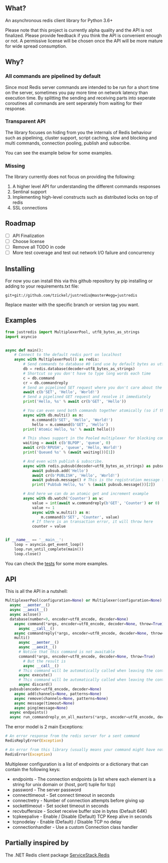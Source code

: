 ## What?
An asynchronous redis client library for Python 3.6+

Please note that this project is currently alpha quality and the API is not finalized. Please provide feedback if you think the API is convenient enough or not. A permissive license will be chosen once the API will be more mature for wide spread consumption.

## Why?
### All commands are pipelined by default

Since most Redis server commands are intended to be run for a short time on the server, sometimes you pay more time on network latency than execution time. By splitting the sending and receiving parts into seperate coroutines all commands are sent seperately from waiting for their response.

### Transparent API

The library focuses on hiding from you the internals of Redis behaviour such as pipelining, cluster support, script caching, slow and blocking and multi commands, connection pooling, publish and subscribe.

You can see the example below for some examples.

### Missing

The library currently does not focus on providing the following:

1. A higher level API for understanding the different commands responses
2. Sentinal support
3. Implementing high-level constructs such as distributed locks on top of redis
4. SSL connections

## Roadmap
- [ ] API Finalization
- [ ] Choose license
- [ ] Remove all TODO in code
- [ ] More test coverage and test out network I/O failure and concurrency

## Installing
For now you can install this via this github repository by pip installing or adding to your requirements.txt file:

```
git+git://github.com/tzickel/justredis@master#egg=justredis
```

Replace master with the specific branch or version tag you want.

## Examples
```python
from justredis import MultiplexerPool, utf8_bytes_as_strings
import asyncio


async def main():
    # Connect to the default redis port on localhost
    async with MultiplexerPool() as redis:
        # Send commands to database #0 (and use by default bytes as utf8 strings decoder)
        db = redis.database(decoder=utf8_bytes_as_strings)
        # Shortcut so you don't have to type long words each time
        c = db.command
        cr = db.commandreply
        # Send an pipelined SET request where you don't care about the result (You don't have to use bytes notation or caps)
        await c(b'SET', 'Hello', 'World!')
        # Send a pipelined GET request and resolve it immediately
        print('Hello, %s' % await cr(b'GET', 'Hello'))

        # You can even send both commands together atomically (so if the first fails the second won't run)
        async with db.multi() as m:
            m.command(b'SET', 'Hello', 'World!')
            hello = m.command(b'GET', 'Hello')
        print('Atomic Hello, %s' % await hello())

        # This shows support in the Pooled multiplexer for blocking commands
        waiting = await c(b'BLPOP', 'queue', 0)
        await cr(b'RPUSH', 'queue', 'Hello, World!')
        print('Queued %s' % (await waiting())[1])

        # And even with publish & subscribe.
        async with redis.pubsub(decoder=utf8_bytes_as_strings) as pubsub:
            await pubsub.add('Hello')
            await cr(b'PUBLISH', 'Hello', 'World!')
            await pubsub.message() # This is the registration message for the Hello channel.
            print('PubSub Hello, %s' % (await pubsub.message())[2])

        # And here we can do an atomic get and increment example
        async with db.watch('Counter') as w:
            value = int(await w.commandreply(b'GET', 'Counter') or 0)
            value += 1
            async with w.multi() as m:
                m.command(b'SET', 'Counter', value)
            # If there is an transaction error, it will throw here
            counter = value


if __name__ == '__main__':
    loop = asyncio.get_event_loop()
    loop.run_until_complete(main())
    loop.close()
```

You can check the [tests](tests/test.py) for some more examples.

## API
This is all the API in a nutshell:

```python
MultiplexerPool(configuration=None) or Multiplexer(configuration=None)
  async __aenter__()
  async __aexit__()
  async aclose()
  database(number=0, encoder=utf8_encode, decoder=None)
    async command(*args, encoder=utf8_encode, decoder=None, throw=True)
      async __call__()
    async commandreply(*args, encoder=utf8_encode, decoder=None, throw=True)
    multi()
      async __aenter__()
      async __aexit__()
      # Notice that this command is not awaitable
      command(*args, encoder=utf8_encode, decoder=None, throw=True)
        # But the result is
        async __call__()
      # This command will be automatically called when leaving the context manager
      async execute()
      # This command will be automatically called when leaving the context manager on exception (or can be called explicitly to abort)
      async discard()
  pubsub(encoder=utf8_encode, decoder=None)
    async add(channels=None, patterns=None)
    async remove(channels=None, patterns=None)
    async message(timeout=None)
    async ping(message=None)
  async endpoints()
  async run_commandreply_on_all_masters(*args, encoder=utf8_encode, decoder=None)
```

The error model is 2 main Exceptions:

```python
# An error response from the redis server for a sent command
RedisReplyError(Exception)

# An error from this library (usually means your command might have not reached the server)
RedisError(Exception)
```

Multiplexer configuration is a list of endpoints or a dictionary that can contain the following keys:

* endpoints - The connection endpoints (a list where each element is a string for unix domain or (host, port) tuple for tcp)
* password - The server password
* connecttimeout - Set connect timeout in seconds
* connectretry - Number of connection attempts before giving up
* sockettimeout - Set socket timeout in seconds
* recvbuffersize - Socket receive buffer size in bytes (Default 64K)
* tcpkeepalive - Enable / Disable (Default) TCP Keep alive in seconds
* tcpnodelay - Enable (Default) / Disable TCP no delay
* connectionhandler - Use a custom Connection class handler

## Partially inspired by
The .NET Redis client package [ServiceStack.Redis](https://stackexchange.github.io/StackExchange.Redis/)
